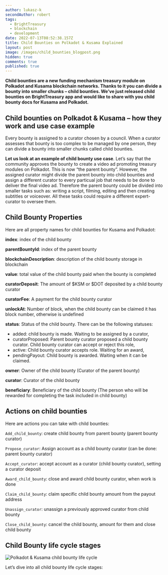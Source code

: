 ```yaml
---
author: lukasz-k
secondAuthor: robert
tags:
  - BrightTreasury
  - blockchain
  - development
date: 2022-07-13T08:52:38.157Z
title: Child Bounties on Polkadot & Kusama Explained
layout: post
image: /images/child_bounties_blogpost.png
hidden: true
comments: true
published: true
---
```

**Child bounties are a new funding mechanism treasury module on Polkadot and Kusama blockchain networks. Thanks to it you can divide a bounty into smaller chunks – child bounties. We’ve just released child bounties on BrightTreasury app and would like to share with you child bounty docs for Kusama and Polkadot.**

## Child bounties on Polkadot & Kusama – how they work and use case example

Every bounty is assigned to a curator chosen by a council. When a curator assesses that bounty is too complex to be managed by one person, they can divide a bounty into smaller chunks called child bounties.

**Let us look at an example of child bounty use case**. Let’s say that the community approves the bounty to create a video ad promoting treasury modules on Polkadot. This is now “the parent bounty”. However, the assigned curator might divide the parent bounty into child bounties and assign a different curator to every particual job that needs to be done to deliver the final video ad. Therefore the parent bounty could be divided into smaller tasks such as: writing a script, filming, editing and then creating subtitles or voiceover. All these tasks could require a different expert-curator to oversee them.

## Child Bounty Properties

Here are all property names for child bounties for Kusama and Polkadot:

**index**: index of the child bounty

**parentBountyId**: index of the parent bounty

**blockchainDescription**: description of the child bounty storage in blockchain

**value**: total value of the child bounty paid when the bounty is completed

**curatorDeposit**: The amount of $KSM or $DOT deposited by a child bounty curator

**curatorFee**: A payment for the child bounty curator

**unlockAt**: Number of block, when the child bounty can be claimed it has block number, otherwise is undefined

**status**: Status of the child bounty. There can be the following statuses: 

* added: child bounty is made. Waiting to be assigned by a curator,
* curatorProposed: Parent bounty curator proposed a child bounty curator. Child bounty curator can accept or reject this role,
* active: Child bounty curator accepts role. Waiting for an award,
* pendingPayout: Child bounty is awarded. Waiting when it can be claimed.

**owner**: Owner of the child bounty (Curator of the parent bounty)

**curator**: Curator of the child bounty

**beneficiary**: Beneficiary of the child bounty (The person who will be rewarded for completing the task included in child bounty)

## Actions on child bounties

Here are actions you can take with child bounties:

`Add_child_bounty`: create child bounty from parent bounty (parent bounty curator)

`Propose_curator`: Assign account as a child bounty curator (can be done: parent bounty curator)

`Accept_curator`: accept account as a curator (child bounty curator), setting a curator deposit

`Award_child_bounty`: close and award child bounty curator, when work is done

`Claim_child_bounty`: claim specific child bounty amount from the payout address

`Unassign_curator`: unassign a previously approved curator from child bounty

`Close_child_bounty`: cancel the child bounty, amount for them and close child bounty

## Child Bounty life cycle stages

![Polkadot & Kusama child bounty life cycle](/images/blog_post_childbounties_life_cycle.png)

Let’s dive into all child bounty life cycle stages: